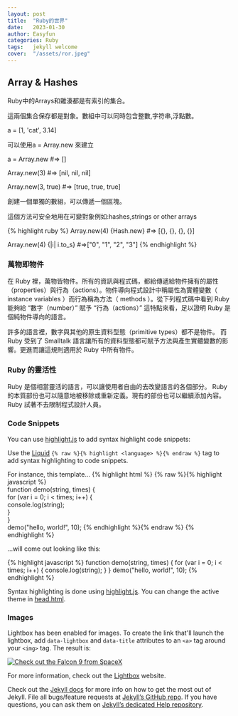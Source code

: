 ```yaml
---
layout: post
title:  "Ruby的世界"
date:   2023-01-30
author: Easyfun
categories: Ruby
tags:	jekyll welcome
cover:  "/assets/ror.jpeg"
---
```



## Array & Hashes

Ruby中的Arrays和雜湊都是有索引的集合。

這兩個集合保存都是對象。數組中可以同時包含整數,字符串,浮點數。

  a = [1, 'cat', 3.14]

可以使用a = Array.new 來建立

  a = Array.new        #=> []

  Array.new(3)         #=> [nil, nil, nil]

  Array.new(3, true)   #=> [true, true, true]

創建一個單獨的數組，可以傳遞一個區塊。

這個方法可安全地用在可變對象例如:hashes,strings or other arrays

{% highlight ruby %}
Array.new(4) {Hash.new}    #=> [{}, {}, {}, {}]

Array.new(4) {|i| i.to_s}  #=>["0", "1", "2", "3"]
{% endhighlight %}

### 萬物即物件

在 Ruby 裡，萬物皆物件。所有的資訊與程式碼，都給傳遞給物件擁有的屬性（properties）與行為（actions）。物件導向程式設計中稱屬性為實體變數（ instance variables ）而行為稱為方法（ methods ）。從下列程式碼中看到 Ruby 能夠給 “數字（number）” 賦予 “行為（actions）” 這特點來看，足以證明 Ruby 是個純物件導向的語言。


許多的語言裡，數字與其他的原生資料型態（primitive types）都不是物件。 而 Ruby 受到了 Smalltalk 語言讓所有的資料型態都可賦予方法與產生實體變數的影響。更進而讓這規則適用於 Ruby 中所有物件。

### Ruby 的靈活性

<!-- {% highlight ruby %}  -->
  Ruby 是個相當靈活的語言，可以讓使用者自由的去改變語言的各個部分。 Ruby 的本質部份也可以隨意地被移除或重新定義。現有的部份也可以繼續添加內容。Ruby 試著不去限制程式設計人員。
<!-- {% endhighlight %} -->

### Code Snippets

You can use [highlight.js][highlight] to add syntax highlight code snippets:

Use the [Liquid][liquid] `{% raw %}{% highlight <language> %}{% endraw %}` tag to add syntax highlighting to code snippets.

For instance, this template...
{% highlight html %}
{% raw %}{% highlight javascript %}    
function demo(string, times) {    
  for (var i = 0; i < times; i++) {    
    console.log(string);    
  }    
}    
demo("hello, world!", 10);
{% endhighlight %}{% endraw %}
{% endhighlight %}

...will come out looking like this:

{% highlight javascript %}
function demo(string, times) {
  for (var i = 0; i < times; i++) {
    console.log(string);
  }
}
demo("hello, world!", 10);
{% endhighlight %}

Syntax highlighting is done using [highlight.js][highlight]. You can change the active theme in [head.html](https://github.com/bencentra/centrarium/blob/2dcd73d09e104c3798202b0e14c1db9fa6e77bc7/_includes/head.html#L15).

### Images

Lightbox has been enabled for images. To create the link that'll launch the lightbox, add <code>data-lightbox</code> and <code>data-title</code> attributes to an <code>&lt;a&gt;</code> tag around your <code>&lt;img&gt;</code> tag. The result is:

<a href="//bencentra.com/assets/images/falcon9_large.jpg" data-lightbox="falcon9-large" data-title="Check out the Falcon 9 from SpaceX">
  <img src="//bencentra.com/assets/images/falcon9_small.jpg" title="Check out the Falcon 9 from SpaceX">
</a>

For more information, check out the [Lightbox][lightbox] website.

Check out the [Jekyll docs][jekyll] for more info on how to get the most out of Jekyll. File all bugs/feature requests at [Jekyll’s GitHub repo][jekyll-gh]. If you have questions, you can ask them on [Jekyll’s dedicated Help repository][jekyll-help].

[jekyll]:      http://jekyllrb.com
[jekyll-gh]:   https://github.com/jekyll/jekyll
[jekyll-help]: https://github.com/jekyll/jekyll-help
[highlight]:   https://highlightjs.org/
[lightbox]:    http://lokeshdhakar.com/projects/lightbox2/
[jekyll-archive]: https://github.com/jekyll/jekyll-archives
[liquid]: https://github.com/Shopify/liquid/wiki/Liquid-for-Designers
